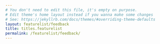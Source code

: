 ```yaml
---
# You don't need to edit this file, it's empty on purpose.
# Edit theme's home layout instead if you wanna make some changes
# See: https://jekyllrb.com/docs/themes/#overriding-theme-defaults
layout: featurelist/feedback
title: titles.featurelist
permalink: /featurelist/feedback/
---
```

